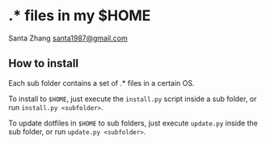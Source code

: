 # .* files in my $HOME

Santa Zhang <santa1987@gmail.com>

## How to install

Each sub folder contains a set of .* files in a certain OS.

To install to `$HOME`, just execute the `install.py` script inside a sub folder, or run `install.py <subfolder>`.

To update dotfiles in `$HOME` to sub folders, just execute `update.py` inside the sub folder, or run `update.py <subfolder>`.
